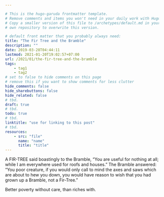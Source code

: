```yaml
---

# This is the hugo-garuda frontmatter template.
# Remove comments and items you won't need in your daily work with Hugo.
# Copy a smaller version of this file to /archetypes/default.md in your
# own repository to overwrite this version.

# default front matter that you probably always need:
title: "The Fir Tree and the Bramble"
description: ""
date: 2019-03-28T04:44:11
lastmod: 2021-01-20T19:02:57+07:00
url: /2021/01/the-fir-tree-and-the-bramble
tags:
    - tag1
    - tag2
# set to false to hide comments on this page
# remove this if you want to show comments for less clutter
hide_comments: false
hide_sharebuttons: false
hide_related: false
# tbd.
draft: true
# tbd.
todo: true
# tbd.
linktitle: "use for linking to this post"
# tbd.
resources:
    - src: "file"
      name: "name"
      title: "title"
---
```

A FIR-TREE said boastingly to the Bramble, “You are useful for nothing at all; while I am everywhere used for roofs and houses.” The Bramble answered: “You poor creature, if you would only call to mind the axes and saws which are about to hew you down, you would have reason to wish that you had grown up a Bramble, not a Fir-Tree.”

Better poverty without care, than riches with.
